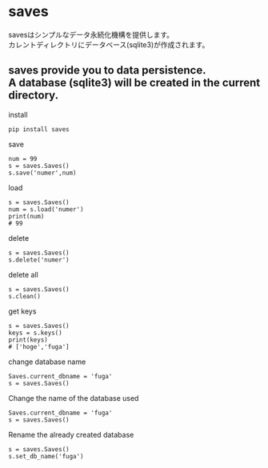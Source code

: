# saves


savesはシンプルなデータ永続化機構を提供します。  
カレントディレクトリにデータベース(sqlite3)が作成されます。

saves provide you to data persistence.  
A database (sqlite3) will be created in the current directory.
---

install
```
pip install saves
```

save
```
num = 99
s = saves.Saves()
s.save('numer',num)
```

load
```
s = saves.Saves()
num = s.load('numer')
print(num)
# 99
```

delete
```
s = saves.Saves()
s.delete('numer')
```

delete all
```
s = saves.Saves()
s.clean()
```

get keys
```
s = saves.Saves()
keys = s.keys()
print(keys)
# ['hoge','fuga']
```

change database name
```
Saves.current_dbname = 'fuga'
s = saves.Saves()
```

Change the name of the database used
```
Saves.current_dbname = 'fuga'
s = saves.Saves()
```

Rename the already created database
```
s = saves.Saves()
s.set_db_name('fuga')
```

